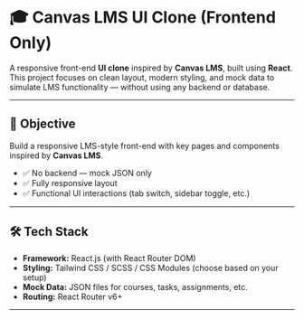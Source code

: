 # 🎓 Canvas LMS UI Clone (Frontend Only)

A responsive front-end **UI clone** inspired by **Canvas LMS**, built using **React**. This project focuses on clean layout, modern styling, and mock data to simulate LMS functionality — without using any backend or database.

---

## 🧠 Objective

Build a responsive LMS-style front-end with key pages and components inspired by **Canvas LMS**.

- ✅ No backend — mock JSON only
- ✅ Fully responsive layout
- ✅ Functional UI interactions (tab switch, sidebar toggle, etc.)

---

## 🛠 Tech Stack

- **Framework:** React.js (with React Router DOM)
- **Styling:** Tailwind CSS / SCSS / CSS Modules (choose based on your setup)
- **Mock Data:** JSON files for courses, tasks, assignments, etc.
- **Routing:** React Router v6+

---

